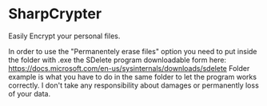 # SharpCrypter
Easily Encrypt your personal files.

In order to use the "Permanentely erase files" option you need to put inside the folder with .exe the SDelete program downloadable form here:
https://docs.microsoft.com/en-us/sysinternals/downloads/sdelete
Folder example is what you have to do in the same folder to let the program works correctly.
I don't take any responsibility about damages or permanently loss of your data.
